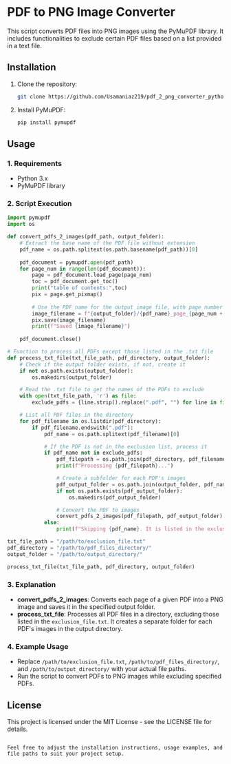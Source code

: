 
# PDF to PNG Image Converter

This script converts PDF files into PNG images using the PyMuPDF library. It includes functionalities to exclude certain PDF files based on a list provided in a text file.

## Installation

1. Clone the repository:
   ```bash
   git clone https://github.com/Usamaniaz219/pdf_2_png_converter_python_code.git
   ```
   
2. Install PyMuPDF:
   ```bash
   pip install pymupdf
   ```

## Usage

### 1. Requirements

- Python 3.x
- PyMuPDF library

### 2. Script Execution

```python
import pymupdf 
import os

def convert_pdfs_2_images(pdf_path, output_folder):
    # Extract the base name of the PDF file without extension
    pdf_name = os.path.splitext(os.path.basename(pdf_path))[0]
    
    pdf_document = pymupdf.open(pdf_path)
    for page_num in range(len(pdf_document)):
        page = pdf_document.load_page(page_num)
        toc = pdf_document.get_toc()
        print("table of contents:",toc)
        pix = page.get_pixmap()
        
        # Use the PDF name for the output image file, with page number appended
        image_filename = f"{output_folder}/{pdf_name}_page_{page_num + 1}.png"
        pix.save(image_filename)
        print(f"Saved {image_filename}")
    
    pdf_document.close()

# Function to process all PDFs except those listed in the .txt file
def process_txt_file(txt_file_path, pdf_directory, output_folder):
    # Check if the output folder exists, if not, create it
    if not os.path.exists(output_folder):
        os.makedirs(output_folder)

    # Read the .txt file to get the names of the PDFs to exclude
    with open(txt_file_path, 'r') as file:
        exclude_pdfs = {line.strip().replace(".pdf", "") for line in file if line.strip()}

    # List all PDF files in the directory
    for pdf_filename in os.listdir(pdf_directory):
        if pdf_filename.endswith(".pdf"):
            pdf_name = os.path.splitext(pdf_filename)[0]

            # If the PDF is not in the exclusion list, process it
            if pdf_name not in exclude_pdfs:
                pdf_filepath = os.path.join(pdf_directory, pdf_filename)
                print(f"Processing {pdf_filepath}...")

                # Create a subfolder for each PDF's images
                pdf_output_folder = os.path.join(output_folder, pdf_name)
                if not os.path.exists(pdf_output_folder):
                    os.makedirs(pdf_output_folder)

                # Convert the PDF to images
                convert_pdfs_2_images(pdf_filepath, pdf_output_folder)
            else:
                print(f"Skipping {pdf_name}. It is listed in the exclusion file.")

txt_file_path = "/path/to/exclusion_file.txt"
pdf_directory = "/path/to/pdf_files_directory/"
output_folder = "/path/to/output_directory/"

process_txt_file(txt_file_path, pdf_directory, output_folder)
```

### 3. Explanation

- **convert_pdfs_2_images**: Converts each page of a given PDF into a PNG image and saves it in the specified output folder.
- **process_txt_file**: Processes all PDF files in a directory, excluding those listed in the `exclusion_file.txt`. It creates a separate folder for each PDF's images in the output directory.

### 4. Example Usage

- Replace `/path/to/exclusion_file.txt`, `/path/to/pdf_files_directory/`, and `/path/to/output_directory/` with your actual file paths.
- Run the script to convert PDFs to PNG images while excluding specified PDFs.

## License

This project is licensed under the MIT License - see the LICENSE file for details.
```

Feel free to adjust the installation instructions, usage examples, and file paths to suit your project setup.
